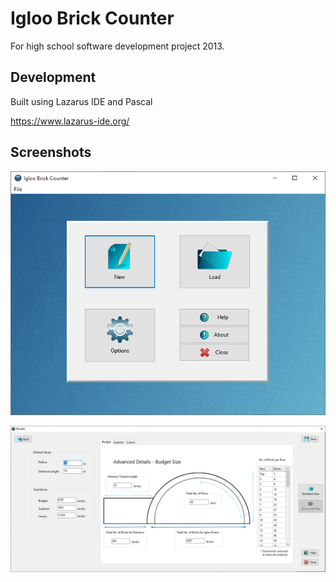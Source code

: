# Igloo Brick Counter

For high school software development project 2013.

## Development

Built using Lazarus IDE and Pascal

<https://www.lazarus-ide.org/>

## Screenshots

![Main Screen](/screenshots/main.png)

![Results Screen](/screenshots/results.png)